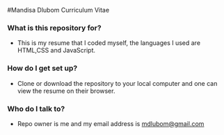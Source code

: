 #Mandisa Dlubom
Curriculum Vitae
### What is this repository for? ###

* This is my resume that I coded myself, the languages I used are HTML,CSS and JavaScript.
### How do I get set up? ###

* Clone or download the repository to your local computer and one can view the resume on their browser. 
### Who do I talk to? ###

* Repo owner is me and my email address is mdlubom@gmail.com
